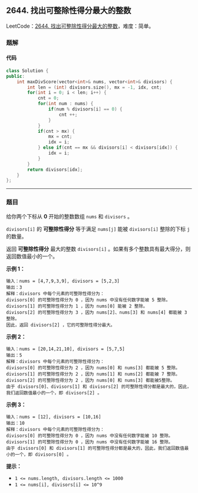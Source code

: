 ## 2644. 找出可整除性得分最大的整数

LeetCode：[2644. 找出可整除性得分最大的整数](https://leetcode.cn/problems/find-the-maximum-divisibility-score/)，难度：简单。

### 题解

#### 代码

```c++
class Solution {
public:
    int maxDivScore(vector<int>& nums, vector<int>& divisors) {
        int len = (int) divisors.size(), mx = -1, idx, cnt;
        for(int i = 0; i < len; i++) {
            cnt = 0;
            for(int num : nums) {
                if(num % divisors[i] == 0) {
                    cnt ++;
                }
            }
            if(cnt > mx) {
                mx = cnt;
                idx = i;
            } else if(cnt == mx && divisors[i] < divisors[idx]) {
                idx = i;
            }
        }
        return divisors[idx];
    }
};
```



---



### 题目

给你两个下标从 **0** 开始的整数数组 `nums` 和 `divisors` 。

`divisors[i]` 的 **可整除性得分** 等于满足 `nums[j]` 能被 `divisors[i]` 整除的下标 `j` 的数量。

返回 **可整除性得分** 最大的整数 `divisors[i]` 。如果有多个整数具有最大得分，则返回数值最小的一个。

 

**示例 1：**

```
输入：nums = [4,7,9,3,9], divisors = [5,2,3]
输出：3
解释：divisors 中每个元素的可整除性得分为：
divisors[0] 的可整除性得分为 0 ，因为 nums 中没有任何数字能被 5 整除。
divisors[1] 的可整除性得分为 1 ，因为 nums[0] 能被 2 整除。 
divisors[2] 的可整除性得分为 3 ，因为 nums[2]、nums[3] 和 nums[4] 都能被 3 整除。 
因此，返回 divisors[2] ，它的可整除性得分最大。
```

**示例 2：**

```
输入：nums = [20,14,21,10], divisors = [5,7,5]
输出：5
解释：divisors 中每个元素的可整除性得分为：
divisors[0] 的可整除性得分为 2 ，因为 nums[0] 和 nums[3] 都能被 5 整除。
divisors[1] 的可整除性得分为 2 ，因为 nums[1] 和 nums[2] 都能被 7 整除。
divisors[2] 的可整除性得分为 2 ，因为 nums[0] 和 nums[3] 都能被5整除。 
由于 divisors[0]、divisors[1] 和 divisors[2] 的可整除性得分都是最大的，因此，我们返回数值最小的一个，即 divisors[2] 。
```

**示例 3：**

```
输入：nums = [12], divisors = [10,16]
输出：10
解释：divisors 中每个元素的可整除性得分为：
divisors[0] 的可整除性得分为 0 ，因为 nums 中没有任何数字能被 10 整除。
divisors[1] 的可整除性得分为 0 ，因为 nums 中没有任何数字能被 16 整除。 
由于 divisors[0] 和 divisors[1] 的可整除性得分都是最大的，因此，我们返回数值最小的一个，即 divisors[0] 。
```

 

**提示：**

- `1 <= nums.length, divisors.length <= 1000`
- `1 <= nums[i], divisors[i] <= 10^9`


